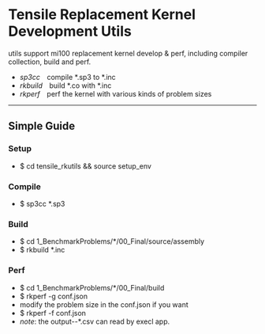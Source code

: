 # Tensile Replacement Kernel Development Utils
utils support mi100 replacement kernel develop & perf, including compiler collection, build and perf.

- *sp3cc*&emsp;compile \*.sp3 to \*.inc
- *rkbuild*&emsp;build \*.co with \*.inc
- *rkperf*&emsp;perf the kernel with various kinds of problem sizes

---

## Simple Guide

### Setup
- $ cd tensile_rkutils && source setup_env

### Compile
- $ sp3cc \*.sp3

### Build
- $ cd 1_BenchmarkProblems/\*/00_Final/source/assembly
- $ rkbuild \*.inc

### Perf
- $ cd 1_BenchmarkProblems/\*/00_Final/build
- $ rkperf -g conf.json
- modify the problem size in the conf.json if you want
- $ rkperf -f conf.json
- *note*: the output--\*.csv can read by execl app.
